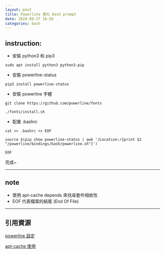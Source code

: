 ```yaml
---
layout: post
title: Powerline 美化 bash prompt
date: 2020-09-27 16:56
categories: bash
---
```


## instruction:

* 安裝 python3 和 pip3  
```console
sudo apt install python3 python3-pip
```

* 安裝 powerline-status
```console
pip3 install powerline-status
```

* 安裝 powerline 字體
```console
git clone https://github.com/powerline/fonts
```
```console
./fonts/install.sh
```

* 配置 .bashrc
```console
cat >> .bashrc << EOF
```
```console
source $(pip show powerline-status | awk '/Location:/{print $2 "/powerline/bindings/bash/powerline.sh"}')
```
```console
EOF
```

完成~

***

## note

* 使用 apt-cache depends <pkg-name> 來找尋套件相依性
* EOF 代表檔案的結尾 (End Of File)

***

## 引用資源
[powerline 設定](https://www.cnblogs.com/fsjohnhuang/p/6057013.html)

[apt-cache 使用](https://samwhelp.github.io/book-ubuntu-basic-skill/book/content/package/how-to-find-out-package-dependency.html)
